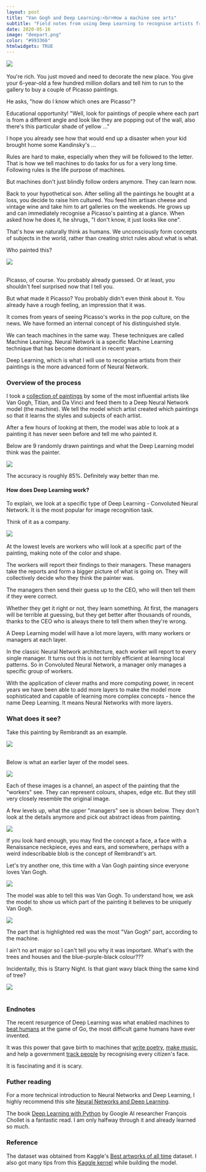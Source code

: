 ```yaml
---
layout: post
title: "Van Gogh and Deep Learning:<br>How a machine see arts"
subtitle: "Field notes from using Deep Learning to recognise artists from paintings"
date: 2020-05-16
image: "deepart.png"
color: "#993366"
htmlwidgets: TRUE
---
```

<div class="post-image-container">
     <img src="/assets/images/deeplearning/title.png"> 
</div>
<br/>
You're rich. You just moved and need to decorate the new place. You give your 6-year-old a few hundred million dollars and tell him to run to the gallery to buy a couple of Picasso paintings. 

He asks, "how do I know which ones are Picasso"? 

Educational opportunity! "Well, look for paintings of people where each part is from a different angle and look like they are popping out of the wall, also there's this particular shade of yellow ..."

I hope you already see how that would end up a disaster when your kid brought home some Kandinsky's ...

Rules are hard to make, especially when they will be followed to the letter. That is how we tell machines to do tasks for us for a very long time. Following rules is the life purpose of machines.

But machines don't just blindly follow orders anymore. They can learn now.

Back to your hypothetical son. After selling all the paintings he bought at a loss, you decide to raise him cultured. You feed him artisan cheese and vintage wine and take him to art galleries on the weekends. He grows up and can immediately recognise a Picasso's painting at a glance. When asked how he does it, he shrugs, "I don't know, it just looks like one".

That's how we naturally think as humans. We unconsciously form concepts of subjects in the world, rather than creating strict rules about what is what. 

Who painted this?
<div class="post-image-container">
     <img src="/assets/images/deeplearning/example.jpg"> 
</div>
<br/>

Picasso, of course. You probably already guessed. Or at least, you shouldn't feel surprised now that I tell you.

But what made it Picasso? You probably didn't even think about it. You already have a rough feeling, an impression that it was. 

It comes from years of seeing Picasso's works in the pop culture, on the news. We have formed an internal concept of his distinguished style.

We can teach machines in the same way. These techniques are called Machine Learning. Neural Network is a specific Machine Learning technique that has become dominant in recent years. 

Deep Learning, which is what I will use to recognise artists from their paintings is the more advanced form of Neural Network.


### Overview of the process

I took a [collection of paintings](https://www.kaggle.com/ikarus777/best-artworks-of-all-time) by some of the most influential artists like Van Gogh, Titian, and Da Vinci and feed them to a Deep Neural Network model (the machine). We tell the model which artist created which paintings so that it learns the styles and subjects of each artist.

After a few hours of looking at them, the model was able to look at a painting it has never seen before and tell me who painted it.

Below are 9 randomly drawn paintings and what the Deep Learning model think was the painter.

![](/assets/images/deeplearning/test2.png) 

The accuracy is roughly 85%. Definitely way better than me.


#### How does Deep Learning work?
To explain, we look at a specific type of Deep Learning - Convoluted Neural Network. It is the most popular for image recognition task.

Think of it as a company.

![](/assets/images/deeplearning/company.png) <br/> <br/>
At the lowest levels are workers who will look at a specific part of the painting, making note of the color and shape. 

The workers will report their findings to their managers. These managers take the reports and form a bigger picture of what is going on. They will collectively decide who they think the painter was.

The managers then send their guess up to the CEO, who will then tell them if they were correct.

Whether they get it right or not, they learn something. At first, the managers will be terrible at guessing, but they get better after thousands of rounds, thanks to the CEO who is always there to tell them when they're wrong.

A Deep Learning model will have a lot more layers, with many workers or managers at each layer.

In the classic Neural Network architecture, each worker will report to every single manager. It turns out this is not terribly efficient at learning local patterns. So in Convoluted Neural Network, a manager only manages a specific group of workers.

With the application of clever maths and more computing power, in recent years we have been able to add more layers to make the model more sophisticated and capable of learning more complex concepts - hence the name Deep Learning. It means Neural Networks with more layers.

### What does it see?

Take this painting by Rembrandt as an example.

<div class="post-image-container">
     <img src="/assets/images/deeplearning/rembrandt.jpg"> 
</div>
<br/>

Below is what an earlier layer of the model sees.

![](/assets/images/deeplearning/low_layer.png)

Each of these images is a channel, an aspect of the painting that the "workers" see. They can represent colours, shapes, edge etc. But they still very closely resemble the original image.

A few levels up, what the upper "managers" see is shown below. They don't look at the details anymore and pick out abstract ideas from painting.

![](/assets/images/deeplearning/high_layer.png)


If you look hard enough, you may find the concept a face, a face with a Renaissance neckpiece, eyes and ears, and somewhere, perhaps with a weird indescribable blob is the concept of Rembrandt's art. 

Let's try another one, this time with a Van Gogh painting since everyone loves Van Gogh.

![](/assets/images/deeplearning/van_gogh_org.jpg)

The model was able to tell this was Van Gogh. To understand how, we ask the model to show us which part of the painting it believes to be uniquely Van Gogh.

![](/assets/images/deeplearning/van_gogh_heat.jpg)

The part that is highlighted red was the most "Van Gogh" part, according to the machine.

I ain't no art major so I can't tell you why it was important. What's with the trees and houses and the blue-purple-black colour???

Incidentally, this is Starry Night. Is that giant wavy black thing the same kind of tree?

<div class="post-image-container">
     <img src="/assets/images/deeplearning/starry_night.jpg"> 
</div>
<br/>

### Endnotes
The recent resurgence of Deep Learning was what enabled machines to [beat humans](https://deepmind.com/research/case-studies/alphago-the-story-so-far) at the game of Go, the most difficult game humans have ever invented. 

It was this power that gave birth to machines that [write poetry](https://www.theguardian.com/technology/2016/may/17/googles-ai-write-poetry-stark-dramatic-vogons), [make music](https://futurism.com/a-new-ai-can-write-music-as-well-as-a-human-composer), and help a government [track people](https://time.com/5735411/china-surveillance-privacy-issues/) by recognising every citizen's face.

It is fascinating and it is scary.

### Futher reading
For a more technical introduction to Neural Networks and Deep Learning, I highly recommend this site [Neural Networks and Deep Learning](http://neuralnetworksanddeeplearning.com/).

The book [Deep Learning with Python](https://www.manning.com/books/deep-learning-with-python) by Google AI researcher François Chollet is a fantastic read. I am only halfway through it and already learned so much.



### Reference
The dataset was obtained from Kaggle's [Best artworks of all time](https://www.kaggle.com/ikarus777/best-artworks-of-all-time) dataset.
I also got many tips from this [Kaggle kernel](https://www.kaggle.com/supratimhaldar/deepartist-identify-artist-from-art) while building the model.